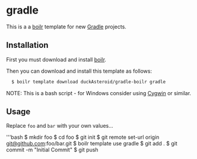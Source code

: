 gradle
======

This is a a [boilr](https://github.com/tmrts/boilr) template for new [Gradle](http://www.gradle.org) projects.

Installation
------------

First you must download and install [boilr](https://github.com/tmrts/boilr). 

Then you can download and install this template as follows:

```bash
  $ boilr template download duckAsteroid/gradle-boilr gradle
```

NOTE: This is a bash script - for Windows consider using [Cygwin](http://www.cygwin.org) or similar.

Usage
-----

Replace `foo` and `bar` with your own values...

'''bash
  $ mkdir foo
  $ cd foo
  $ git init
  $ git remote set-url origin git@github.com:foo/bar.git
  $ boilr template use gradle
  $ git add .
  $ git commit -m "Initial Commit"
  $ git push
```
